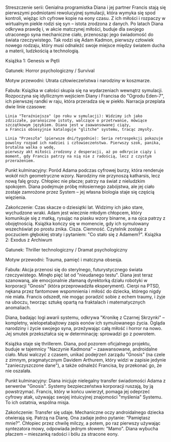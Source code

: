 Streszczenie serii: Genialna programistka Diana i jej partner Francis stają się pierwszymi podmiotami rewolucyjnej symulacji, która wymyka się spod kontroli,
więżąc ich cyfrowe kopie na eony czasu. Z ich miłości i rozpaczy w wirtualnym piekle rodzi się syn – istota zrodzona z danych. Po latach Diana odkrywa prawdę i, 
w akcie matczynej miłości, buduje dla swojego utraconego syna mechaniczne ciało, przenosząc jego świadomość do świata rzeczywistego. Tak rodzi się Adam Kadmon, 
pierwszy człowiek nowego rodzaju, który musi odnaleźć swoje miejsce między światem ducha a materii, ludzkością a technologią.

Książka 1: Genesis w Pętli

Gatunek: Horror psychologiczny / Survival

Motyw przewodni: Utrata człowieczeństwa i narodziny w koszmarze.

Fabuła: Książka w całości skupia się na wydarzeniach wewnątrz symulacji. Rozpoczyna się idyllicznym wejściem Diany i Francisa do "Ogrodu Eden-7", 
ich pierwszej randki w raju, która przeradza się w piekło. Narracja przeplata dwie linie czasowe:

    Linia "Teraźniejsza" (po roku w symulacji): Widzimy ich jako zdziczałe, paranoiczne istoty, walczące o przetrwanie, mówiące szczątkowym językiem. Diana jest w zaawansowanej ciąży, 
    a Francis obsesyjnie kataloguje "glitche" systemu, tracąc zmysły.

    Linia "Przeszła" (pierwsze dni/tygodnie): Seria retrospekcji pokazuje powolny rozpad ich nadziei i człowieczeństwa. Pierwszy szok, panika, brutalna walka o wodę, 
    pierwszy akt miłości zrodzony z desperacji, aż po odkrycie ciąży i moment, gdy Francis patrzy na nią nie z radością, lecz z czystym przerażeniem.

Punkt kulminacyjny: Poród Adama podczas cyfrowej burzy, która renderuje wokół nich geometryczne wzory. Narodziny nie przynoszą katharsis, lecz nową falę grozy. 
Chłopiec nie płacze; patrzy na świat z nieludzkim spokojem. Diana podejmuje próbę miłosiernego zabójstwa, ale jej ciało zostaje zamrożone przez System – jej własna biologia staje się częścią więzienia.

Zakończenie: Czas skacze o dziesiątki lat. Widzimy ich jako stare, wychudzone wraki. Adam jest wiecznie młodym chłopcem, który komunikuje się z matką, rysując na piasku wzory binarne, 
a na ojca patrzy z obojętnością. Książka kończy się w momencie, gdy ich symulowany wszechświat po prostu znika. Cisza. Ciemność. Czytelnik zostaje z poczuciem głębokiej straty i pytaniem: 
"Co stało się z Adamem?".
Książka 2: Exodus z Archiwum

Gatunek: Thriller technologiczny / Dramat psychologiczny

Motyw przewodni: Trauma, pamięć i matczyna obsesja.

Fabuła: Akcja przenosi się do sterylnego, futurystycznego świata rzeczywistego. Minęło pięć lat od "nieudanego testu". Diana jest teraz szanowaną, 
ale emocjonalnie złamaną dyrektorką działu robotyki w korporacji "Gnosis" (która przeprowadziła eksperyment). Cierpi na PTSD, nękana przez fantomowe wspomnienia i miłość do dziecka, 
którego nigdy nie miała. Francis odszedł, nie mogąc poradzić sobie z echem traumy, i żyje na uboczu, tworząc sztukę opartą na fraktalach i matematycznych anomaliach.

Diana, badając logi awarii systemu, odkrywa "Kronikę z Czarnej Skrzynki" – kompletny, wielopetabajtowy zapis eonów ich symulowanego życia. Ogląda narodziny i życie swojego syna,
przeżywając całą miłość i horror na nowo. Jej smutek przekształca się w determinację: sprowadzi go z powrotem.

Książka staje się thrillerem. Diana, pod pozorem oficjalnego projektu, buduje w tajemnicy "Naczynie Kadmona" – zaawansowane, androidalne ciało. Musi walczyć z czasem, 
unikać podejrzeń zarządu "Gnosis" (na czele z zimnym, pragmatycznym Davidem Arthurem, który widzi w zapisie jedynie "zanieczyszczone dane"), a także odnaleźć Francisa, by przekonać go, że nie oszalała.

Punkt kulminacyjny: Diana inicjuje nielegalny transfer świadomości Adama z serwerów "Gnosis". Systemy bezpieczeństwa korporacji ruszają, by ją powstrzymać. Francis, który w końcu uwierzył, pomaga jej odeprzeć cyfrowy atak, używając swojej intuicyjnej znajomości "myślenia" Systemu. To ich ostatnia, wspólna misja.

Zakończenie: Transfer się udaje. Mechaniczne oczy androidalnego dziecka otwierają się. Patrzą na Dianę. Ona zadaje jedno pytanie: "Pamiętasz mnie?". Chłopiec przez chwilę milczy, a potem, po raz pierwszy używając syntezatora mowy, odpowiada jednym słowem: "Mamo". Diana wybucha płaczem – mieszanką radości i bólu za stracone eony.
